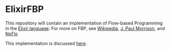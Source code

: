 ElixirFBP
=========

This repository will contain an implementation of Flow-based Programming in the
[Elixir language](elixir-lang.org). For more on FBP, see [Wikipedia](http://en.wikipedia.org/wiki/Flow-based_programming),
[J. Paul Morrison](http://www.jpaulmorrison.com/fbp/), and [NoFlo](http://noflo.js)

This implementation is discussed [here](http://www.elixirfbp.org).
